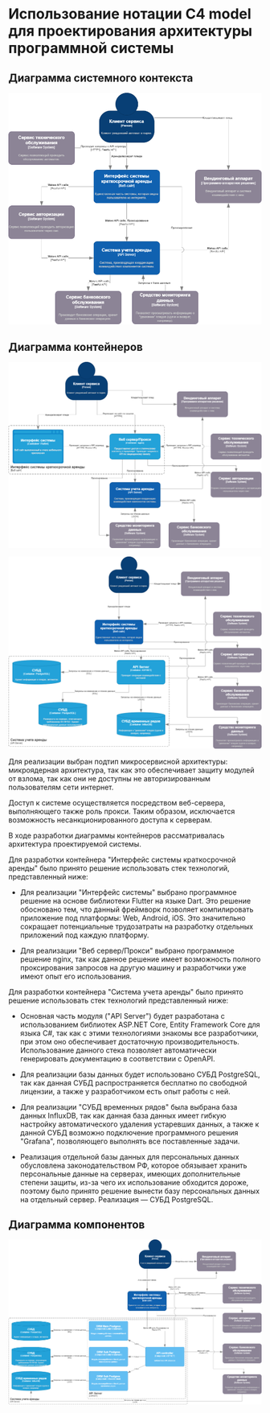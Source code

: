 # Использование нотации C4 model для проектирования архитектуры программной системы

## Диаграмма системного контекста

![Диаграмма системного контекста](Lab2-С1.drawio.png)

## Диаграмма контейнеров

![Диаграмма контейнера Интерфейс системы краткосрочной аренды](<Lab2-С2 Фронт.drawio.png>)

![Диаграмма контейнера Система учета аренды](<Lab2-С2 Ядро.drawio.png>) 

Для реализации выбран подтип микросервисной архитектуры: микроядерная архитектура, так как это обеспечивает защиту модулей от взлома, так как они не доступны не авторизированным пользователям сети интернет.

Доступ к системе осуществляется посредством веб-сервера, выполняющего также роль прокси. Таким образом, исключается возможность несанкционированного доступа к серверам.

В ходе разработки диаграммы контейнеров рассматривалась архитектура проектируемой системы.

Для разработки контейнера "Интерфейс системы краткосрочной аренды" было принято решение использовать стек технологий, представленный ниже:

- Для реализации "Интерфейс системы" выбрано программное решение на основе библиотеки Flutter на языке Dart. Это решение обосновано тем, что данный фреймворк позволяет компилировать приложение под платформы: Web, Android, iOS. Это значительно сокращает потенциальные трудозатраты на разработку отдельных приложений под каждую платформу.

- Для реализации "Веб сервер/Прокси" выбрано программное решение nginx, так как данное решение имеет возможность полного проксирования запросов на другую машину и разработчики уже имеют опыт его использования.

Для разработки контейнера "Система учета аренды" было принято решение использовать стек технологий представленный ниже:

- Основная часть модуля ("API Server") будет разработана с использованием библиотек ASP.NET Core, Entity Framework Core для языка C#, так как с этими технологиями знакомы все разработчики, при этом оно обеспечивает достаточную производительность. Использование данного стека позволяет автоматически генерировать документацию в соответствии с OpenAPI.

- Для реализации базы данных будет использовано СУБД PostgreSQL, так как данная СУБД распространяется бесплатно по свободной лицензии, а также у разработчиком есть опыт работы с ней.

- Для реализации "СУБД временных рядов" была выбрана база данных InfluxDB, так как данная база данных имеет гибкую настройку автоматического удаления устаревших данных, а также к данной СУБД возможно подключение программного решения "Grafana", позволяющего выполнять все поставленные задачи.

- Реализация отдельной базы данных для персональных данных обусловлена законодательством РФ, которое обязывает хранить персональные данные на серверах, имеющих дополнительные степени защиты, из-за чего их использование обходится дороже, поэтому было принято решение вынести базу персональных данных на отдельный сервер. Реализация — СУБД PostgreSQL.

## Диаграмма компонентов
![](<Lab2-С3 API Server.drawio.png>)